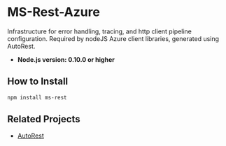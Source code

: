 ﻿# MS-Rest-Azure

Infrastructure for error handling, tracing, and http client pipeline configuration. Required by nodeJS Azure client libraries, generated using AutoRest.

- **Node.js version: 0.10.0 or higher**


## How to Install

```bash
npm install ms-rest
```

## Related Projects

- [AutoRest](https://github.com/Azure/AutoRest)